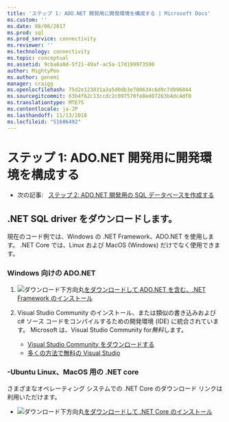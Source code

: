 ```yaml
---
title: 'ステップ 1: ADO.NET 開発用に開発環境を構成する | Microsoft Docs'
ms.custom: ''
ms.date: 08/08/2017
ms.prod: sql
ms.prod_service: connectivity
ms.reviewer: ''
ms.technology: connectivity
ms.topic: conceptual
ms.assetid: 9cba6a0d-5f21-49af-ac5a-17d199973590
author: MightyPen
ms.author: genemi
manager: craigg
ms.openlocfilehash: 75d2e123831a3a5d0db3e780634c6d9c7d996844
ms.sourcegitcommit: 63b4f62c13ccdc2c097570fe8ed07263b4dc4df0
ms.translationtype: MTE75
ms.contentlocale: ja-JP
ms.lasthandoff: 11/13/2018
ms.locfileid: "51606492"
---
```

# <a name="step-1-configure-development-environment-for-adonet-development"></a>ステップ 1: ADO.NET 開発用に開発環境を構成する

- 次の記事:&nbsp;&nbsp;&nbsp;[ステップ 2: ADO.NET 開発用の SQL データベースを作成する](step-2-create-a-sql-database-for-ado-net-development.md)  

## <a name="download-a-net-sql-driver"></a>.NET SQL driver をダウンロードします。

現在のコード例では、Windows の .NET Framework、ADO.NET を使用します。 .NET Core では、Linux および MacOS (Windows) だけでなく使用できます。

### <a name="adonet-for-windows"></a>Windows 向けの ADO.NET

1. ![ダウンロード下方向丸](../../ssdt/media/download.png)[をダウンロードして ADO.NET を含む、.NET Framework のインストール](../sql-connection-libraries.md#anchor-20-drivers-relational-access)

2. Visual Studio Community のインストール、または類似の書き込みおよび c# ソース コードをコンパイルするための開発環境 (IDE) に統合されています。 Microsoft は、Visual Studio Community for*無料*します。  
    - [Visual Studio Community をダウンロードする](https://www.visualstudio.com/products/visual-studio-community-vs)  
    - [多くの方法で無料の Visual Studio](https://www.visualstudio.com/products/free-developer-offers-vs.aspx)  


### <a name="net-core-for-linux-ubuntu-and-macos"></a>-Ubuntu Linux、MacOS 用の .NET core

さまざまなオペレーティング システムでの .NET Core のダウンロード リンクは利用いただけます。

- ![ダウンロード下方向丸](../../ssdt/media/download.png)[をダウンロードして .NET Core のインストール](../sql-connection-libraries.md#anchor-20-drivers-relational-access)
